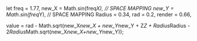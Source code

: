 let freq = 1.77,
    new_X = Math.sin(freq*X), // SPACE MAPPING
    new_Y = Math.sin(freq*Y), // SPACE MAPPING
    Radius = 0.34,
        rad = 0.2,
        render = 0.66,

value = rad - Math.sqrt(new_X*new_X + new_Y*new_Y + Z*Z + Radius*Radius - 2*Radius*Math.sqrt(new_X*new_X+new_Y*new_Y));
